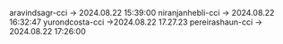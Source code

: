 aravindsagr-cci -> 2024.08.22 15:39:00
niranjanhebli-cci -> 2024.08.22 16:32:47
yurondcosta-cci ->2024.08.22 17.27.23
pereirashaun-cci -> 2024.08.22 17:26:00
